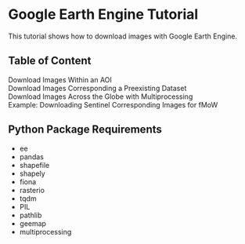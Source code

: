 # Google Earth Engine Tutorial

This tutorial shows how to download images with Google Earth Engine.

## Table of Content
Download Images Within an AOI   
Download Images Corresponding a Preexisting Dataset   
Download Images Across the Globe with Multiprocessing   
Example: Downloading Sentinel Corresponding Images for fMoW   

## Python Package Requirements
- ee
- pandas
- shapefile
- shapely
- fiona
- rasterio
- tqdm
- PIL
- pathlib
- geemap
- multiprocessing
